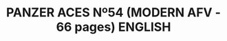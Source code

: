 ---
layout: product
title: "PANZER ACES Nº54 (MODERN AFV - 66 pages) ENGLISH"
price: "1500" 
desc: "Časopis"
img_path: "/assets/img/PANZ-0054.jpg"
brand: "AMMO"
available: false
special_offer: false
new: false
soon: false
cat: "090000"
subcat: "090100"
subsubcat: "090101"
sifra: "PANZ-0054"
popular: false
---